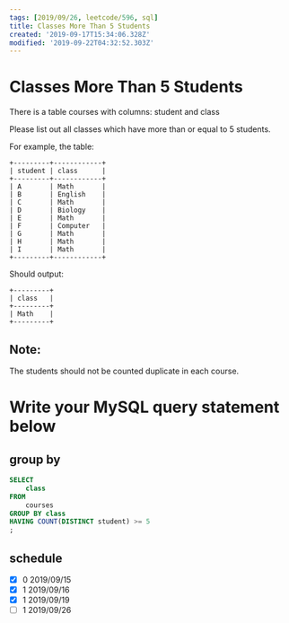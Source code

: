 ```yaml
---
tags: [2019/09/26, leetcode/596, sql]
title: Classes More Than 5 Students
created: '2019-09-17T15:34:06.328Z'
modified: '2019-09-22T04:32:52.303Z'
---
```


# Classes More Than 5 Students

There is a table courses with columns: student and class

Please list out all classes which have more than or equal to 5 students.

For example, the table:

```
+---------+------------+
| student | class      |
+---------+------------+
| A       | Math       |
| B       | English    |
| C       | Math       |
| D       | Biology    |
| E       | Math       |
| F       | Computer   |
| G       | Math       |
| H       | Math       |
| I       | Math       |
+---------+------------+
```
Should output:

```
+---------+
| class   |
+---------+
| Math    |
+---------+
```


## Note:

The students should not be counted duplicate in each course.

# Write your MySQL query statement below

## group by

```sql
SELECT
    class
FROM
    courses
GROUP BY class
HAVING COUNT(DISTINCT student) >= 5
;
```


## schedule

* [x] 0 2019/09/15
* [x] 1 2019/09/16
* [x] 1 2019/09/19
* [ ] 1 2019/09/26
